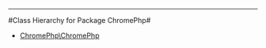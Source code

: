 - - -

#Class Hierarchy for Package ChromePhp#<ul>
<li><a href="https://github.com/JeyDotC/Hirudo-docs/blob/master/chromephp/ChromePhp.md">ChromePhp\ChromePhp</a></li>
</ul>
